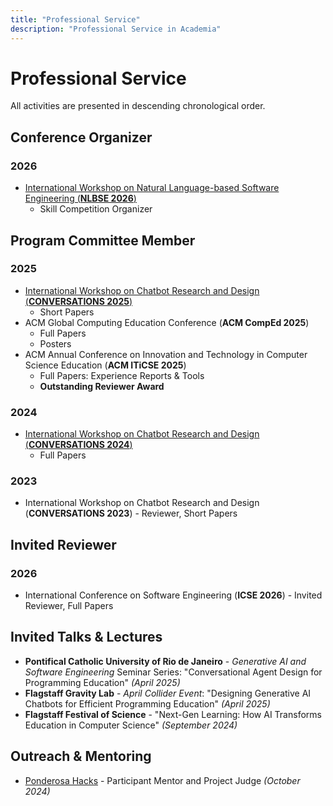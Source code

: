 ```yaml
---
title: "Professional Service"
description: "Professional Service in Academia"
---
```


# Professional Service

All activities are presented in descending chronological order.

## Conference Organizer

### 2026

- [International Workshop on Natural Language-based Software Engineering (**NLBSE 2026**)](https://nlbse2026.github.io/organisation/)
  - Skill Competition Organizer

## Program Committee Member

### 2025

- [International Workshop on Chatbot Research and Design (**CONVERSATIONS 2025**)](https://2025.conversations.ws/organizers/)
  - Short Papers
- ACM Global Computing Education Conference (**ACM CompEd 2025**)
  - Full Papers
  - Posters
- ACM Annual Conference on Innovation and Technology in Computer Science Education (**ACM ITiCSE 2025**)
  - Full Papers: Experience Reports & Tools
  - **Outstanding Reviewer Award**

### 2024

- [International Workshop on Chatbot Research and Design (**CONVERSATIONS 2024**)](https://2024.conversations.ws/organizers/)
  - Full Papers

### 2023

- International Workshop on Chatbot Research and Design (**CONVERSATIONS 2023**) - Reviewer, Short Papers

## Invited Reviewer

### 2026

- International Conference on Software Engineering (**ICSE 2026**) - Invited Reviewer, Full Papers

## Invited Talks & Lectures

- **Pontifical Catholic University of Rio de Janeiro** - _Generative AI and Software Engineering_ Seminar Series: "Conversational Agent Design for Programming Education" _(April 2025)_
- **Flagstaff Gravity Lab** - _April Collider Event_: "Designing Generative AI Chatbots for Efficient Programming Education" _(April 2025)_
- **Flagstaff Festival of Science** - "Next-Gen Learning: How AI Transforms Education in Computer Science" _(September 2024)_

## Outreach & Mentoring

- [Ponderosa Hacks](https://ponderosa-hacks.com/#About) - Participant Mentor and Project Judge _(October 2024)_

